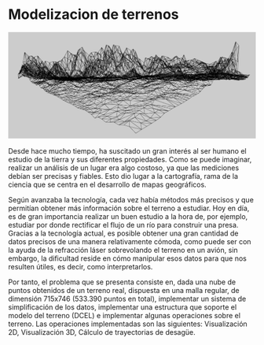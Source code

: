 # Modelizacion de terrenos

![alt text](https://github.com/Flood1993/ModelizacionDeTerrenos/blob/master/3dterrain.png "Visualización 3D de un terreno real")

Desde hace mucho tiempo, ha suscitado un gran interés al ser humano el estudio de la tierra y sus diferentes propiedades. Como se puede imaginar, realizar un análisis de un lugar era algo costoso, ya que las mediciones debían ser precisas y fiables. Esto dio lugar a la cartografía, rama de la ciencia que se centra en el desarrollo de mapas geográficos.

Según avanzaba la tecnología, cada vez había métodos más precisos y que permitían obtener más información sobre el terreno a estudiar. Hoy en día, es de gran importancia realizar un buen estudio a la hora de, por ejemplo, estudiar por donde rectificar el flujo de un río para construir una presa. Gracias a la tecnología actual, es posible obtener una gran cantidad de datos precisos de una manera relativamente cómoda, como puede ser con la ayuda de la refracción láser sobrevolando el terreno en un avión, sin embargo, la dificultad reside en cómo manipular esos datos para que nos resulten útiles, es decir, como interpretarlos.

Por tanto, el problema que se presenta consiste en, dada una nube de puntos obtenidos de un terreno real, dispuesta en una malla regular, de dimensión 715x746 (533.390 puntos en total), implementar un sistema de simplificación de los datos, implementar una estructura que soporte el modelo del terreno (DCEL) e implementar algunas operaciones sobre el terreno. Las operaciones implementadas son las siguientes: Visualización 2D, Visualización 3D, Cálculo de trayectorias de desagüe.
